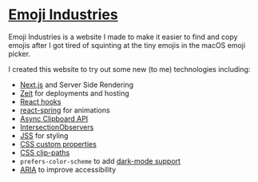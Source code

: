 # [Emoji Industries](https://emoji.industries)

Emoji Industries is a website I made to make it easier to find and copy emojis after I got tired of squinting at the tiny emojis in the macOS emoji picker.

I created this website to try out some new (to me) technologies including:
- [Next.js](https://nextjs.org/) and Server Side Rendering
- [Zeit](https://zeit.co/) for deployments and hosting
- [React hooks](https://reactjs.org/docs/hooks-intro.html)
- [react-spring](https://www.react-spring.io/) for animations
- [Async Clipboard API](https://developer.mozilla.org/en-US/docs/Web/API/Clipboard/writeText)
- [IntersectionObservers](https://developer.mozilla.org/en-US/docs/Web/API/Intersection_Observer_API)
- [JSS](https://cssinjs.org/?v=v10.0.3) for styling
- [CSS custom properties](https://developer.mozilla.org/en-US/docs/Web/CSS/Using_CSS_custom_properties)
- [CSS clip-paths](https://css-tricks.com/almanac/properties/c/clip-path/)
- `prefers-color-scheme` to add [dark-mode support](https://css-tricks.com/dark-modes-with-css/)
- [ARIA](https://developer.mozilla.org/en-US/docs/Web/Accessibility/ARIA) to improve accessibility
